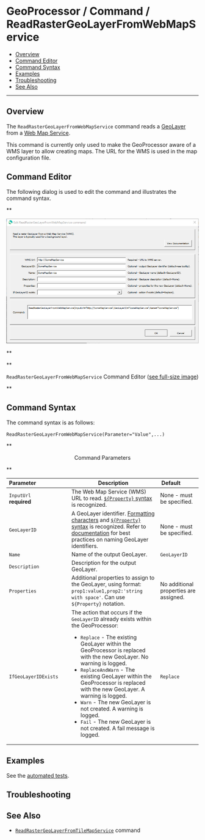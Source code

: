 # GeoProcessor / Command / ReadRasterGeoLayerFromWebMapService #

*   [Overview](#overview)
*   [Command Editor](#command-editor)
*   [Command Syntax](#command-syntax)
*   [Examples](#examples)
*   [Troubleshooting](#troubleshooting)
*   [See Also](#see-also)

-------------------------

## Overview ##

The `ReadRasterGeoLayerFromWebMapService` command reads a [GeoLayer](../../introduction/introduction.md#geolayer)
from a [Web Map Service](https://en.wikipedia.org/wiki/Web_Map_Service).

This command is currently only used to make the GeoProcessor aware of a WMS layer to allow creating maps.
The URL for the WMS is used in the map configuration file.

## Command Editor ##

The following dialog is used to edit the command and illustrates the command syntax.

**<p style="text-align: center;">
![ReadRasterGeoLayerFromWebMapService](ReadRasterGeoLayerFromWebMapService.png)
</p>**

**<p style="text-align: center;">
`ReadRasterGeoLayerFromWebMapService` Command Editor (<a href="../ReadRasterGeoLayerFromWebMapService.png">see full-size image</a>)
</p>**

## Command Syntax ##

The command syntax is as follows:

```text
ReadRasterGeoLayerFromWebMapService(Parameter="Value",...)
```
**<p style="text-align: center;">
Command Parameters
</p>**

|**Parameter**&nbsp;&nbsp;&nbsp;&nbsp;&nbsp;&nbsp;&nbsp;&nbsp;&nbsp;&nbsp;&nbsp;&nbsp;&nbsp;&nbsp;&nbsp;&nbsp;&nbsp;&nbsp;&nbsp;&nbsp;&nbsp; | **Description** | **Default**&nbsp;&nbsp;&nbsp;&nbsp;&nbsp;&nbsp;&nbsp;&nbsp;&nbsp;&nbsp; |
| --------------|-----------------|----------------- |
| `InputUrl`<br>**required**| The Web Map Service (WMS) URL to read. [`${Property}` syntax](../../introduction/introduction.md#geoprocessor-properties-property) is recognized.| None - must be specified. |
| `GeoLayerID` | A GeoLayer identifier. [Formatting characters](../../introduction/introduction.md#geolayer-property-format-specifiers) and [`${Property}` syntax](../../introduction/introduction.md#geoprocessor-properties-property) is recognized. Refer to [documentation](../../best-practices/geolayer-identifiers.md) for best practices on naming GeoLayer identifiers.| None - must be specified. |
| `Name` | Name of the output GeoLayer. | `GeoLayerID` |
| `Description` | Description for the output GeoLayer. | |
| `Properties` | Additional properties to assign to the GeoLayer, using format: `prop1:value1,prop2:'string with space'`.  Can use `${Property}` notation.  | No additional properties are assigned. |
| `IfGeoLayerIDExists` | The action that occurs if the `GeoLayerID` already exists within the GeoProcessor:<ul><li>`Replace` - The existing GeoLayer within the GeoProcessor is replaced with the new GeoLayer. No warning is logged.</li><li>`ReplaceAndWarn` - The existing GeoLayer within the GeoProcessor is replaced with the new GeoLayer. A warning is logged.</li><li>`Warn` - The new GeoLayer is not created. A warning is logged.</li><li>`Fail` - The new GeoLayer is not created. A fail message is logged.</li></ul> | `Replace` | 

## Examples ##

See the [automated tests](https://github.com/OpenWaterFoundation/owf-app-geoprocessor-python-test/tree/main/test/commands/ReadRasterGeoLayerFromWebMapService).

## Troubleshooting ##

## See Also ##

*   [`ReadRasterGeoLayerFromTileMapService`](../ReadRasterGeoLayerFromTileMapService/ReadRasterGeoLayerFromTileMapService.md) command
